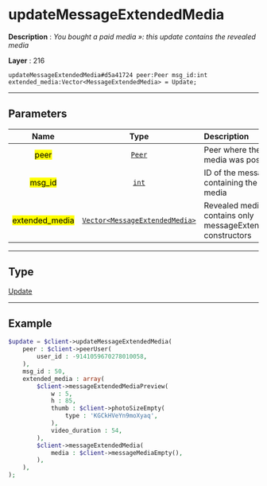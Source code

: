 # updateMessageExtendedMedia

**Description** : *You bought a paid media &raquo;: this update contains the revealed media*

**Layer** : 216

```tl
updateMessageExtendedMedia#d5a41724 peer:Peer msg_id:int extended_media:Vector<MessageExtendedMedia> = Update;
```

---

## Parameters

| Name | Type | Description |
| :---: | :---: | :--- |
| <mark>peer</mark> | [`Peer`](type/Peer) | Peer where the paid media was posted |
| <mark>msg_id</mark> | [`int`](type/int) | ID of the message containing the paid media |
| <mark>extended_media</mark> | [`Vector<MessageExtendedMedia>`](type/MessageExtendedMedia) | Revealed media, contains only messageExtendedMedia constructors |

---

## Type

[Update](type/Update)

---

## Example

```php
$update = $client->updateMessageExtendedMedia(
	peer : $client->peerUser(
		user_id : -9141059670278010058,
	),
	msg_id : 50,
	extended_media : array(
		$client->messageExtendedMediaPreview(
			w : 5,
			h : 85,
			thumb : $client->photoSizeEmpty(
				type : 'KGCkHVeYn9moXyaq',
			),
			video_duration : 54,
		),
		$client->messageExtendedMedia(
			media : $client->messageMediaEmpty(),
		),
	),
);
```
